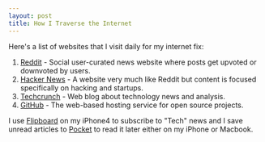 ```yaml
---
layout: post
title: How I Traverse the Internet
---
```


Here's a list of websites that I visit daily for my internet fix:

1. [Reddit](http://www.reddit.com/) - Social user-curated news website where posts get upvoted or downvoted by users.
2. [Hacker News](http://news.ycombinator.com/news) - A website very much like Reddit but content is focused specifically on hacking and startups.
3. [Techcrunch](http://techcrunch.com/) - Web blog about technology news and analysis.
4. [GitHub](http://github.com/) - The web-based hosting service for open source projects.

I use [Flipboard](http://flipboard.com/) on my iPhone4 to subscribe to "Tech" news and I save unread articles to [Pocket](http://getpocket.com/) to read it later either on my iPhone or Macbook.
